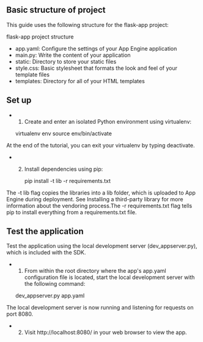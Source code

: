 ## Basic structure of project
This guide uses the following structure for the flask-app project:

flask-app project structure
* app.yaml: Configure the settings of your App Engine application
* main.py: Write the content of your application
* static: Directory to store your static files
* style.css: Basic stylesheet that formats the look and feel of your template files
* templates: Directory for all of your HTML templates

## Set up

* 1. Create and enter an isolated Python environment using virtualenv:
   
   virtualenv env 
   source env/bin/activate

At the end of the tutorial, you can exit your virtualenv by typing deactivate.

* 2. Install dependencies using pip:

      pip install -t lib -r requirements.txt

The -t lib flag copies the libraries into a lib folder, which is uploaded to App Engine during deployment. See Installing a third-party library for more information about the vendoring process.The -r requirements.txt flag tells pip to install everything from a requirements.txt file.

## Test the application
Test the application using the local development server (dev_appserver.py), which is included with the SDK.
* 1. From within the root directory where the app's app.yaml configuration file is located, start the local development server with the following command:

  dev_appserver.py app.yaml

The local development server is now running and listening for requests on port 8080.

* 2. Visit http://localhost:8080/  in your web browser to view the app.
